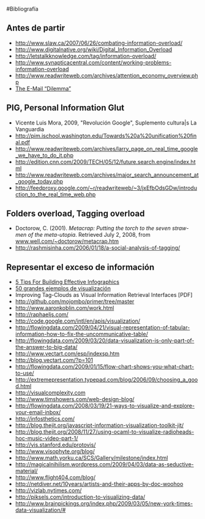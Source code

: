 #Bibliografía


## Antes de partir

* http://www.slaw.ca/2007/06/26/combating-information-overload/
* http://www.digitalnative.org/wiki/Digital_Information_Overload
* http://letstalkknowledge.com/tag/information-overload/
* http://www.synapticacentral.com/content/working-problems-information-overload
* http://www.readwriteweb.com/archives/attention_economy_overview.php
* [The E-Mail “Dilemma”](http://goldhaber.org/blog/?cat=38)


## PIG, Personal Information Glut 


* Vicente Luis Mora, 2009, "Revolución Google", Suplemento cultura|s La Vanguardia
* http://pim.ischool.washington.edu/Towards%20a%20unification%20final.pdf
* http://www.readwriteweb.com/archives/larry_page_on_real_time_google_we_have_to_do_it.php
* http://edition.cnn.com/2009/TECH/05/12/future.search.engine/index.html
* http://www.readwriteweb.com/archives/major_search_announcement_at_google_today.php 
* http://feedproxy.google.com/~r/readwriteweb/~3/jxEfbOdsGDw/introduction_to_the_real_time_web.php

## Folders overload, Tagging overload

* Doctorow, C. (2001). *Metacrap: Putting the torch to the seven straw-men of the meta-utopia*. Retrieved July 2, 2008, from  www.well.com/~doctorow/metacrap.htm
* http://rashmisinha.com/2006/01/18/a-social-analysis-of-tagging/

## Representar el exceso de información

* [5 Tips For Building Effective Infographics](http://www.visitmix.com/Articles/5-Tips-For-Building-Effective-Infographics)
* [50 grandes ejemplos de visualización](http://blogof.francescomugnai.com/2009/04/50-great-examples-of-infographics/)
* Improving Tag-Clouds as Visual Information Retrieval Interfaces [PDF]
* http://github.com/mojombo/primer/tree/master
* http://www.aaronkoblin.com/work.html
* http://raphaeljs.com/
* http://code.google.com/intl/en/apis/visualization/
* http://flowingdata.com/2009/04/21/visual-representation-of-tabular-information-how-to-fix-the-uncommunicative-table/
* http://flowingdata.com/2009/03/20/data-visualization-is-only-part-of-the-answer-to-big-data/
* http://www.vectart.com/esp/indexsp.htm
* http://blog.vectart.com/?p=101
* http://flowingdata.com/2009/01/15/flow-chart-shows-you-what-chart-to-use/
* http://extremepresentation.typepad.com/blog/2006/09/choosing_a_good.html
* http://visualcomplexity.com
* http://www.timshowers.com/web-design-blog/
* http://flowingdata.com/2008/03/19/21-ways-to-visualize-and-explore-your-email-inbox/
* http://infosthetics.com/
* http://blog.thejit.org/javascript-information-visualization-toolkit-jit/
* http://blog.thejit.org/2008/11/27/using-ocaml-to-visualize-radioheads-hoc-music-video-part-1/
* http://vis.stanford.edu/protovis/
* http://www.visophyte.org/blog/
* http://www.math.yorku.ca/SCS/Gallery/milestone/index.html
* http://magicalnihilism.wordpress.com/2009/04/03/data-as-seductive-material/
* http://www.flight404.com/blog/
* http://netdiver.net/10years/artists-and-their-apps-by-doc-woohoo
* http://vizlab.nytimes.com/
* http://piksels.com/introduction-to-visualizing-data/
* http://www.brainpickings.org/index.php/2009/03/05/new-york-times-data-visualization/#
